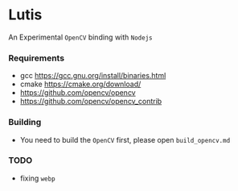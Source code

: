 # Lutis

An Experimental `OpenCV` binding with `Nodejs`

### Requirements
- gcc https://gcc.gnu.org/install/binaries.html
- cmake https://cmake.org/download/
- https://github.com/opencv/opencv
- https://github.com/opencv/opencv_contrib

### Building

- You need to build the `OpenCV` first, please open `build_opencv.md`

### TODO
- fixing `webp`